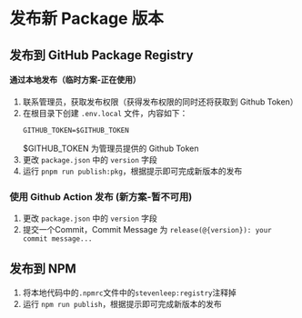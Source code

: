 # 发布新 Package 版本

## 发布到 GitHub Package Registry

#### 通过本地发布（临时方案-正在使用）
1. 联系管理员，获取发布权限（获得发布权限的同时还将获取到 Github Token）
2. 在根目录下创建 `.env.local` 文件，内容如下：
    ```
    GITHUB_TOKEN=$GITHUB_TOKEN
    ```
    $GITHUB_TOKEN 为管理员提供的 Github Token
3. 更改 `package.json` 中的 `version` 字段
4. 运行 `pnpm run publish:pkg`，根据提示即可完成新版本的发布

### 使用 Github Action 发布 (新方案-暂不可用)
1. 更改 `package.json` 中的 `version` 字段
2. 提交一个Commit，Commit Message 为 `release(@{version}): your commit message...`

## 发布到 NPM
1. 将本地代码中的`.npmrc`文件中的`stevenleep:registry`注释掉
2. 运行 `npm run publish`，根据提示即可完成新版本的发布